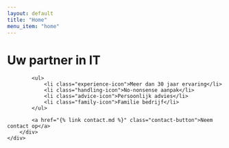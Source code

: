 ```yaml
---
layout: default
title: "Home"
menu_item: "home"
---
```


<div class="well">
    <div class="text wrap">
        <div class="intro">
            <h1>Uw partner in IT</h1>

            <ul>
                <li class="experience-icon">Meer dan 30 jaar ervaring</li>
                <li class="handling-icon">No-nonsense aanpak</li>
                <li class="advice-icon">Persoonlijk advies</li>
                <li class="family-icon">Familie bedrijf</li>
            </ul>

            <a href="{% link contact.md %}" class="contact-button">Neem contact op</a>
        </div>
    </div>
</div>
